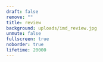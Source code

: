 ```yaml
---
draft: false
remove: ""
title: review
background: uploads/imd_review.jpg
unmute: false
fullscreen: true
noborder: true
lifetime: 20000
---
```

